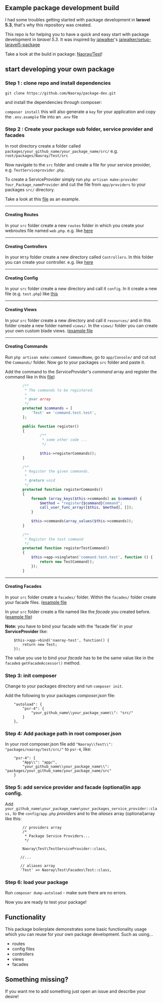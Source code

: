 ## Example package development build

I had some troubles getting started with package development in **laravel 5.3**, that's why this repository was created.

This repo is for helping you to have a quick and easy start with package development in *laravel 5.3*. It was inspired 
by [jaiwalker](https://github.com/jaiwalker)'s [jaiwalker/setup-laravel5-package](https://github.com/jaiwalker/setup-laravel5-package)

Take a look at the build in package: [Naoray/Test](https://github.com/Naoray/package-dev/tree/master/packages/naoray/test)!

## start developing your own package

### Step 1 : clone repo and install dependencies

`git clone https://github.com/Naoray/package-dev.git`

and install the dependencies through composer:

`composer install`
this will also generate a `key` for your application and copy the `.env.example` file into an `.env` file

### Step 2 :  Create your package sub folder, service provider and facades
 
In root directory create a folder called `packages/your_github_name/your_package_name/src/`
e.g. `root/packages/Naoray/Test/src`
 
Now navigate to the `src` folder and create a file for your service provider, e.g. `TestServiceprovider.php`.
 
To create a ServiceProvider simply run `php artisan make:provider Your_Package_nameProvider` and cut the file from 
`app/providers` to your packages `src/` directory.

Take a look at this [file](https://github.com/Naoray/package-dev/blob/master/packages/naoray/test/src/TestServiceProvider.php) as an example.
   
---
#### Creating Routes

In your `src` folder create a new `routes` folder in which you create your webroutes file named `web.php`.
e.g. like [here](https://github.com/Naoray/package-dev/blob/master/packages/naoray/test/src/routes/web.php)
 
---
#### Creating Controllers

In your `Http` folder create a new directory called `Controllers`. In this folder you can create your controller.
e.g. like [here](https://github.com/Naoray/package-dev/blob/master/packages/naoray/test/src/Http/Controllers/TestController.php)
 
---
#### Creating Config

In your `src` folder create a new directory and call it `config`. In it create a new file (e.g. `test.php`) like [this](https://github.com/Naoray/package-dev/blob/master/packages/naoray/test/src/config/test.php)
   
---
#### Creating Views
 
In your `src` folder create a new directory and call it `resources/` and in this folder create a new folder named `views/`. In the `views/` folder you can create your own custom blade views.
([example file](https://github.com/Naoray/package-dev/blob/master/packages/naoray/test/src/resources/views/test.blade.php)
 
---
#### Creating Commands

Run `php artisan make:command CommandName`, go to `app/Console/` and cut out the `Commands/` folder. Now go to your packages
`src` folder and paste it.

Add the command to the *ServiceProvider*'s *command* array and register the command like in this [file](https://github.com/Naoray/package-dev/blob/master/packages/naoray/test/src/TestServiceProvider.php))
```php
        /**
         * The commands to be registered.
         *
         * @var array
         */
        protected $commands = [
            'Test' => 'command.test.test',
        ];
        
        public function register()
        {
                /**
                 * some other code ...
                 */
        
                $this->registerCommands();
        }
        
        /**
         * Register the given commands.
         *
         * @return void
         */
        protected function registerCommands()
        {
            foreach (array_keys($this->commands) as $command) {
                $method = "register{$command}Command";
                call_user_func_array([$this, $method], []);
            }
    
            $this->commands(array_values($this->commands));
        }
    
        /**
         * Register the test command
         */
        protected function registerTestCommand()
        {
            $this->app->singleton('command.test.test', function () {
                return new TestCommand();
            });
        }
```
 
---
#### Creating Facades

In your `src` folder create a `facades/` folder. Within the `facades/` folder create your facade files.
([example file](https://github.com/Naoray/package-dev/blob/master/packages/naoray/test/src/facades/Test.php)

In your `src` folder create a file named like the *facade* you created before.
([example file](https://github.com/Naoray/package-dev/blob/master/packages/naoray/test/src/Test.php))

**Note:** you have to bind your facade with the 'facade file' in your **ServiceProvider** like:
```
    $this->app->bind('naoray-test', function() {
        return new Test;
    });
```
The value you use to bind your *facade* has to be the same value like in the `facade`s `getFacadeAccessor()` method. 

### Step 3: init composer

Change to your packages directory and run `composer init`.

Add the following to your packages *composer.json* file:
```
    "autoload": {
        "psr-4": {
            "your_github_name\\your_package_name\\": "src/"
        }
    },
```

### Step 4: Add package path in root composer.json
  
In your root composer.json file add `"Naoray\\Test\\": "packages/naoray/test/src/"` to `psr-4`, like:
```
    "psr-4": {
        "App\\": "app/",
        "your_github_name\\your_package_name\\": "packages/your_github_name/your_package_name/src"
    }
```

### Step 5: add service provider and facade (optional)in app config.

Add `your_github_name\your_package_name\your_packages_service_provider::class,` to the `config/app.php` *providers* 
and to the *aliases* array (optional)array like this:
```
        // providers array
        /*
         * Package Service Providers...
         */

        Naoray\Test\TestServiceProvider::class,
        
       //...
       
       // aliases array
       'Test' => Naoray\Test\Facades\Test::class,
```

### Step 6: load your package

Run `composer dump-autoload` - make sure there are no errors.

Now you are ready to test your package!

## Functionality

This package boilerplate demonstrates some basic functionality usage which you can reuse for your own package development.
Such as using... 

- routes
- config files
- controllers
- views
- facades

## Something missing?

If you want me to add something just open an issue and describe your desire!
